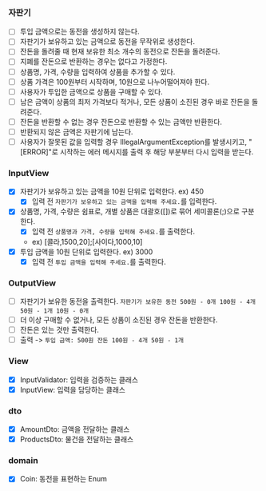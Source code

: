 ### 자판기

- [ ] 투입 금액으로는 동전을 생성하지 않는다.
- [ ] 자판기가 보유하고 있는 금액으로 동전을 무작위로 생성한다.
- [ ] 잔돈을 돌려줄 때 현재 보유한 최소 개수의 동전으로 잔돈을 돌려준다.
- [ ] 지폐를 잔돈으로 반환하는 경우는 없다고 가정한다.
- [ ] 상품명, 가격, 수량을 입력하여 상품을 추가할 수 있다.
- [ ] 상품 가격은 100원부터 시작하며, 10원으로 나누어떨어져야 한다.
- [ ] 사용자가 투입한 금액으로 상품을 구매할 수 있다.
- [ ] 남은 금액이 상품의 최저 가격보다 적거나, 모든 상품이 소진된 경우 바로 잔돈을 돌려준다.
- [ ] 잔돈을 반환할 수 없는 경우 잔돈으로 반환할 수 있는 금액만 반환한다.
- [ ] 반환되지 않은 금액은 자판기에 남는다.
- [ ] 사용자가 잘못된 값을 입력할 경우 IllegalArgumentException를 발생시키고, "[ERROR]"로 시작하는 에러 메시지를 출력 후 해당 부분부터 다시 입력을 받는다.

### InputView

- [x] 자판기가 보유하고 있는 금액을 10원 단위로 입력한다. ex) 450
  - [x] 입력 전 `자판기가 보유하고 있는 금액을 입력해 주세요.`를 입력한다.
- [x] 상품명, 가격, 수량은 쉼표로, 개별 상품은 대괄호([])로 묶어 세미콜론(;)으로 구분한다.
  - [x] 입력 전 `상품명과 가격, 수량을 입력해 주세요.`를 출력한다.
  - ex) [콜라,1500,20];[사이다,1000,10]
- [x] 투입 금액을 10원 단위로 입력한다. ex) 3000
  - [x] 입력 전 `투입 금액을 입력해 주세요.`를 출력한다.

### OutputView

- [ ] 자판기가 보유한 동전을 출력한다.
  `자판기가 보유한 동전
  500원 - 0개
  100원 - 4개
  50원 - 1개
  10원 - 0개`
- [ ]  더 이상 구매할 수 없거나, 모든 상품이 소진된 경우 잔돈을 반환한다.
- [ ] 잔돈은 있는 것만 출력한다.
- [ ] 출력 -> `
  투입 금액: 500원
  잔돈
  100원 - 4개
  50원 - 1개
  `

### View

- [x] InputValidator: 입력을 검증하는 클래스
- [x] InputView: 입력을 담당하는 클래스

### dto

- [x] AmountDto: 금액을 전달하는 클래스
- [x] ProductsDto: 물건을 전달하는 클래스

### domain

- [x] Coin: 동전을 표현하는 Enum
